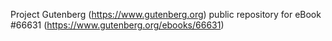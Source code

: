Project Gutenberg (https://www.gutenberg.org) public repository for
eBook #66631 (https://www.gutenberg.org/ebooks/66631)

